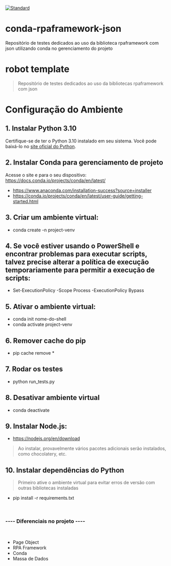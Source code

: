 [![Standard](https://github.com/ZyamHunter/conda-rpaframework-json/actions/workflows/standard.yaml/badge.svg)](https://github.com/ZyamHunter/conda-rpaframework-json/actions/workflows/standard.yaml)

# conda-rpaframework-json
Repositório de testes dedicados ao uso da biblioteca rpaframework com json utilizando conda no gerenciamento do projeto


# robot template
> Repositório de testes dedicados ao uso da bibliotecas rpaframework com json 

# Configuração do Ambiente

## 1. Instalar Python 3.10

Certifique-se de ter o Python 3.10 instalado em seu sistema. Você pode baixá-lo no [site oficial do Python](https://www.python.org/).

## 2. Instalar Conda para gerenciamento de projeto
Acesse o site e para o seu dispositivo: https://docs.conda.io/projects/conda/en/latest/
- https://www.anaconda.com/installation-success?source=installer
- https://conda.io/projects/conda/en/latest/user-guide/getting-started.html

## 3. Criar um ambiente virtual:
- conda create -n project-venv

## 4. Se você estiver usando o PowerShell e encontrar problemas para executar scripts, talvez precise alterar a política de execução temporariamente para permitir a execução de scripts:
- Set-ExecutionPolicy -Scope Process -ExecutionPolicy Bypass

## 5. Ativar o ambiente virtual:
- conda init nome-do-shell
- conda activate project-venv

## 6. Remover cache do pip
- pip cache remove *

## 7. Rodar os testes
- python run_tests.py

## 8. Desativar ambiente virtual
- conda deactivate

## 9. Instalar Node.js:
- https://nodejs.org/en/download
 > Ao instalar, provavelmente vários pacotes adicionais serão instalados, como chocolatery, etc.

## 10. Instalar dependências do Python
> Primeiro ative o ambiente virtual para evitar erros de versão com outras bibliotecas instaladas
- pip install -r requirements.txt

<br/>

### ---- Diferenciais no projeto ----
<br/>

- Page Object
- RPA Framework
- Conda
- Massa de Dados

<br/>
